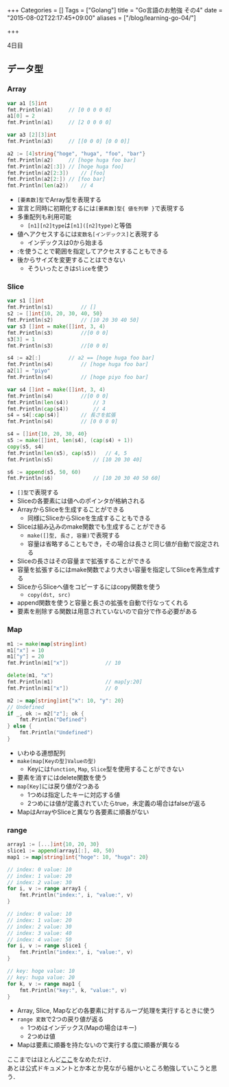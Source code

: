 +++
Categories = []
Tags = ["Golang"]
title = "Go言語のお勉強 その4"
date = "2015-08-02T22:17:45+09:00"
aliases = ["/blog/learning-go-04/"]

+++

4日目

<!--more-->

## データ型
### Array

```go
var a1 [5]int
fmt.Println(a1)		// [0 0 0 0 0]
a1[0] = 2
fmt.Println(a1)		// [2 0 0 0 0]

var a3 [2][3]int
fmt.Println(a3)		// [[0 0 0] [0 0 0]]

a2 := [4]string{"hoge", "huga", "foo", "bar"}
fmt.Println(a2)		// [hoge huga foo bar]
fmt.Println(a2[:3])	// [hoge huga foo]
fmt.Println(a2[2:3])	// [foo]
fmt.Println(a2[2:])	// [foo bar]
fmt.Println(len(a2))	// 4
```

* `[要素数]型`でArray型を表現する
* 宣言と同時に初期化するには`[要素数]型{ 値を列挙 }`で表現する
* 多重配列も利用可能
    * `[n1][n2]type`は`[n1]([n2]type)`と等価
* 値へアクセスするには`変数名[インデックス]`と表現する
    * インデックスは0から始まる
* :を使うことで範囲を指定してアクセスすることもできる
* 後からサイズを変更することはできない
    * そういったときは`Slice`を使う

### Slice

```go
var s1 []int
fmt.Println(s1)			// []
s2 := []int{10, 20, 30, 40, 50}
fmt.Println(s2)			// [10 20 30 40 50]
var s3 []int = make([]int, 3, 4)
fmt.Println(s3)			//[0 0 0]
s3[3] = 1
fmt.Println(s3)			//[0 0 0]

s4 := a2[:]			// a2 == [hoge huga foo bar]
fmt.Println(s4)			// [hoge huga foo bar]
a2[1] = "piyo"
fmt.Println(s4)			// [hoge piyo foo bar]

var s4 []int = make([]int, 3, 4)
fmt.Println(s4)			//[0 0 0]
fmt.Println(len(s4))		// 3
fmt.Println(cap(s4))		// 4
s4 = s4[:cap(s4)]		// 長さを拡張
fmt.Println(s4)			// [0 0 0 0]

s4 = []int{10, 20, 30, 40}
s5 := make([]int, len(s4), (cap(s4) + 1))
copy(s5, s4)
fmt.Println(len(s5), cap(s5))	// 4, 5
fmt.Println(s5)				// [10 20 30 40]

s6 := append(s5, 50, 60)
fmt.Println(s6)				// [10 20 30 40 50 60]
```

* `[]型`で表現する
* Sliceの各要素には値へのポインタが格納される
* ArrayからSliceを生成することができる
    * 同様にSliceからSliceを生成することもできる
* Sliceは組み込みのmake関数でも生成することができる
    * `make([]型, 長さ, 容量)`で表現する
    * 容量は省略することもでき，その場合は長さと同じ値が自動で設定される
* Sliceの長さはその容量まで拡張することができる
* 容量を拡張するにはmake関数でより大きい容量を指定してSliceを再生成する
* SliceからSliceへ値をコピーするにはcopy関数を使う
    * `copy(dst, src)`
* append関数を使うと容量と長さの拡張を自動で行なってくれる
* 要素を削除する関数は用意されていないので自分で作る必要がある

### Map

```go
m1 := make(map[string]int)
m1["x"] = 10
m1["y"] = 20
fmt.Println(m1["x"])			// 10

delete(m1, "x")
fmt.Println(m1)					// map[y:20]
fmt.Println(m1["x"])			// 0

m2 := map[string]int{"x": 10, "y": 20}
// Undefined
if _, ok := m2["z"]; ok {
	fmt.Println("Defined")
} else {
	fmt.Println("Undefined")
}
```

* いわゆる連想配列
* `make(map[Keyの型]Valueの型)`
    * Keyには`function`, `Map`, `Slice`型を使用することができない
* 要素を消すにはdelete関数を使う
* `map[Key]`には戻り値が2つある
    * 1つめは指定したキーに対応する値
    * 2つめには値が定義されていたらtrue，未定義の場合はfalseが返る
* MapはArrayやSliceと異なり各要素に順番がない

### range

```go
array1 := [...]int{10, 20, 30}
slice1 := append(array1[:], 40, 50)
map1 := map[string]int{"hoge": 10, "huga": 20}

// index: 0 value: 10
// index: 1 value: 20
// index: 2 value: 30
for i, v := range array1 {
	fmt.Println("index:", i, "value:", v)
}

// index: 0 value: 10
// index: 1 value: 20
// index: 2 value: 30
// index: 3 value: 40
// index: 4 value: 50
for i, v := range slice1 {
	fmt.Println("index:", i, "value:", v)
}

// key: hoge value: 10
// key: huga value: 20
for k, v := range map1 {
	fmt.Println("key:", k, "value:", v)
}
```

* Array, Slice, Mapなどの各要素に対するループ処理を実行するときに使う
* `range 変数`で2つの戻り値が返る
    * 1つめはインデックス(Mapの場合はキー)
    * 2つめは値
* Mapは要素に順番を持たないので実行する度に順番が異なる

ここまではほとんど[ここ](http://dev.classmethod.jp/series/golang-2/)をなめただけ．  
あとは公式ドキュメントとか本とか見ながら細かいところ勉強していこうと思う．
